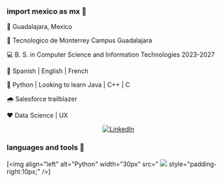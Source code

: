 ### import mexico as mx 🌵





📍 Guadalajara, Mexico 


🐏 Tecnologico de Monterrey Campus Guadalajara


💻 B. S. in Computer Science and Information Technologies 2023-2027


👅 Spanish | English | French


🐍 Python | Looking to learn Java | C++ | C


🌧 Salesforce trailblazer


❤️ Data Science | UX


<p align="center">
  <a href="www.linkedin.com/in/joaquin-hiroki-campos-kishi">
    <img alt="LinkedIn" title="Take a look at my LinkedIn" src="https://freshidea.com/jonah/app/youtube-stats-badges/subscribers-badge.php"/></a>
</p>

### languages and tools 🧰


[<img align="left" alt="Python" width="30px" src="
            <img src="https://cdn.jsdelivr.net/gh/devicons/devicon/icons/python/python-plain.svg" />
            style="padding-right:10px;" />]
